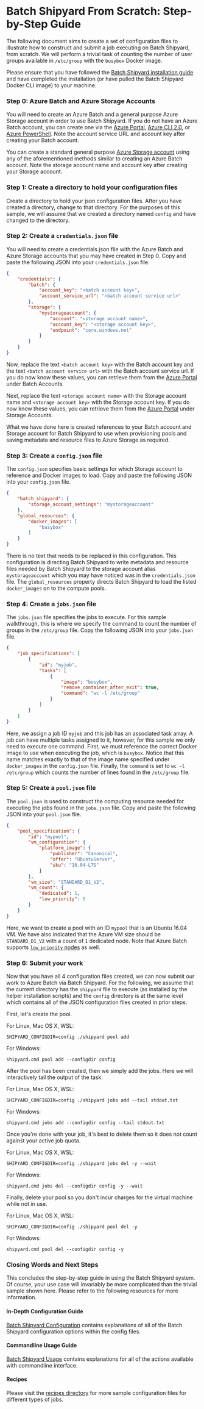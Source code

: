 # Batch Shipyard From Scratch: Step-by-Step Guide
The following document aims to create a set of configuration files to
illustrate how to construct and submit a job executing on Batch Shipyard, from
scratch. We will perform a trivial task of counting the number of user
groups available in `/etc/group` with the `busybox` Docker image.

Please ensure that you have followed the
[Batch Shipyard installation guide](01-batch-shipyard-installation.md)
and have completed the installation (or have pulled the Batch Shipyard
Docker CLI image) to your machine.

### Step 0: Azure Batch and Azure Storage Accounts
You will need to create an Azure Batch and a general purpose Azure Storage
account in order to use Batch Shipyard. If you do not have an Azure Batch
account, you can create one via the
[Azure Portal](https://azure.microsoft.com/en-us/documentation/articles/batch-account-create-portal/),
[Azure CLI 2.0](https://docs.microsoft.com/en-us/cli/azure/install-azure-cli), or
[Azure PowerShell](https://azure.microsoft.com/en-us/documentation/articles/batch-powershell-cmdlets-get-started/).
Note the account service URL and account key after creating your Batch account.

You can create a standard general purpose
[Azure Storage account](https://docs.microsoft.com/en-us/azure/storage/storage-create-storage-account#create-a-storage-account)
using any of the aforementioned methods similar to creating an Azure Batch
account. Note the storage account name and account key after creating your
Storage account.

### Step 1: Create a directory to hold your configuration files
Create a directory to hold your json configuration files. After you have
created a directory, change to that directory. For the purposes of this
sample, we will assume that we created a directory named `config` and have
changed to the directory.

### Step 2: Create a `credentials.json` file
You will need to create a credentials.json file with the Azure Batch
and Azure Storage accounts that you may have created in Step 0. Copy and
paste the following JSON into your `credentials.json` file.

```json
{
    "credentials": {
        "batch": {
            "account_key": "<batch account key>",
            "account_service_url": "<batch account service url>"
        },
        "storage": {
            "mystorageaccount": {
                "account": "<storage account name>",
                "account_key": "<storage account key>",
                "endpoint": "core.windows.net"
            }
        }
    }
}
```

Now, replace the text `<batch account key>` with the Batch account key and
the text `<batch account service url>` with the Batch account service url.
If you do now know these values, you can retrieve them from the
[Azure Portal](https://portal.azure.com/#blade/HubsExtension/Resources/resourceType/Microsoft.Batch%2FbatchAccounts)
under Batch Accounts.

Next, replace the text `<storage account name>` with the Storage account name
and `<storage account key>` with the Storage account key.
If you do now know these values, you can retrieve them from the
[Azure Portal](https://portal.azure.com/#blade/HubsExtension/Resources/resourceType/Microsoft.Storage%2FStorageAccounts)
under Storage Accounts.

What we have done here is created references to your Batch account
and Storage account for Batch Shipyard to use when provisioning pools and
saving metadata and resource files to Azure Storage as required.

### Step 3: Create a `config.json` file
The `config.json` specifies basic settings for which Storage account to
reference and Docker images to load. Copy and paste the following JSON into
your `config.json` file.

```json
{
    "batch_shipyard": {
        "storage_account_settings": "mystorageaccount"
    },
    "global_resources": {
        "docker_images": [
            "busybox"
        ]
    }
}
```

There is no text that needs to be replaced in this configuration. This
configuration is directing Batch Shipyard to write metadata and resource
files needed by Batch Shipyard to the storage account alias `mystorageaccount`
which you may have noticed was in the `credentials.json` file. The
`global_resources` property directs Batch Shipyard to load the listed
`docker_images` on to the compute pools.

### Step 4: Create a `jobs.json` file
The `jobs.json` file specifies the jobs to execute. For this sample
walkthrough, this is where we specify the command to count the number of
groups in the `/etc/group` file. Copy the following JSON into your `jobs.json`
file.

```json
{
    "job_specifications": [
        {
            "id": "myjob",
            "tasks": [
                {
                    "image": "busybox",
                    "remove_container_after_exit": true,
                    "command": "wc -l /etc/group"
                }
            ]
        }
    ]
}
```

Here, we assign a job ID `myjob` and this job has an associated task array.
A job can have multiple tasks assigned to it, however, for this sample we
only need to execute one command. First, we must reference the correct
Docker image to use when executing the job, which is `busybox`. Notice that
this name matches exactly to that of the image name specified under
`docker_images` in the `config.json` file. Finally, the `command` is set
to `wc -l /etc/group` which counts the number of lines found in the
`/etc/group` file.

### Step 5: Create a `pool.json` file
The `pool.json` is used to construct the computing resource needed for
executing the jobs found in the `jobs.json` file. Copy and paste the
following JSON into your `pool.json` file.

```json
{
    "pool_specification": {
        "id": "mypool",
        "vm_configuration": {
            "platform_image": {
                "publisher": "Canonical",
                "offer": "UbuntuServer",
                "sku": "16.04-LTS"
            }
        },
        "vm_size": "STANDARD_D1_V2",
        "vm_count": {
            "dedicated": 1,
            "low_priority": 0
        }
    }
}
```

Here, we want to create a pool with an ID `mypool` that is an Ubuntu 16.04
VM. We have also indicated that the Azure VM size should be `STANDARD_D1_V2`
with a count of `1` dedicated node. Note that Azure Batch supports
[`low_priority` nodes](https://docs.microsoft.com/en-us/azure/batch/batch-low-pri-vms)
as well.

### Step 6: Submit your work
Now that you have all 4 configuration files created, we can now submit our
work to Azure Batch via Batch Shipyard. For the following, we assume that
the current directory has the `shipyard` file to execute (as installed by
the helper installation scripts) and the `config` directory is at the same
level which contains all of the JSON configuration files created in prior
steps.

First, let's create the pool.

For Linux, Mac OS X, WSL:
```shell
SHIPYARD_CONFIGDIR=config ./shipyard pool add
```

For Windows:
```Batchfile
shipyard.cmd pool add --configdir config
```

After the pool has been created, then we simply add the jobs. Here we will
interactively tail the output of the task.

For Linux, Mac OS X, WSL:
```shell
SHIPYARD_CONFIGDIR=config ./shipyard jobs add --tail stdout.txt
```

For Windows:
```Batchfile
shipyard.cmd jobs add --configdir config --tail stdout.txt
```

Once you're done with your job, it's best to delete them so it does not
count against your active job quota.

For Linux, Mac OS X, WSL:
```shell
SHIPYARD_CONFIGDIR=config ./shipyard jobs del -y --wait
```

For Windows:
```Batchfile
shipyard.cmd jobs del --configdir config -y --wait
```

Finally, delete your pool so you don't incur charges for the virtual machine
while not in use.

For Linux, Mac OS X, WSL:
```shell
SHIPYARD_CONFIGDIR=config ./shipyard pool del -y
```

For Windows:
```Batchfile
shipyard.cmd pool del --configdir config -y
```

### Closing Words and Next Steps
This concludes the step-by-step guide in using the Batch Shipyard system.
Of course, your use case will invariably be more complicated than the trivial
sample shown here. Please refer to the following resources for more
information.

#### In-Depth Configuration Guide
[Batch Shipyard Configuration](10-batch-shipyard-configuration.md) contains
explanations of all of the Batch Shipyard configuration options within the
config files.

#### Commandline Usage Guide
[Batch Shipyard Usage](20-batch-shipyard-usage.md) contains explanations for
all of the actions available with commandline interface.

#### Recipes
Please visit the [recipes directory](../recipes) for more sample configuration
files for different types of jobs.
